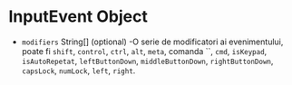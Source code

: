 # InputEvent Object

* `modifiers` String[] (optional) -O serie de modificatori ai evenimentului, poate fi `shift`, `control`, `ctrl`, `alt`, `meta`, comanda ``, `cmd`, `isKeypad`, `isAutoRepetat`, `leftButtonDown`, `middleButtonDown`, `rightButtonDown`, `capsLock`, `numLock`, `left`, `right`.
